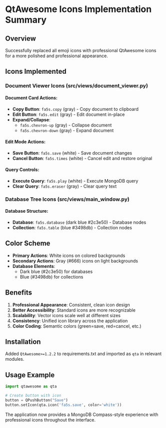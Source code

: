 # QtAwesome Icons Implementation Summary

## Overview
Successfully replaced all emoji icons with professional QtAwesome icons for a more polished and professional appearance.

## Icons Implemented

### Document Viewer Icons (src/views/document_viewer.py)

#### Document Card Actions:
- **Copy Button**: `fa5s.copy` (gray) - Copy document to clipboard
- **Edit Button**: `fa5s.edit` (gray) - Edit document in-place
- **Expand/Collapse**: 
  - `fa5s.chevron-up` (gray) - Collapse document 
  - `fa5s.chevron-down` (gray) - Expand document

#### Edit Mode Actions:
- **Save Button**: `fa5s.save` (white) - Save document changes
- **Cancel Button**: `fa5s.times` (white) - Cancel edit and restore original

#### Query Controls:
- **Execute Query**: `fa5s.play` (white) - Execute MongoDB query
- **Clear Query**: `fa5s.eraser` (gray) - Clear query text

### Database Tree Icons (src/views/main_window.py)

#### Database Structure:
- **Database**: `fa5s.database` (dark blue #2c3e50) - Database nodes
- **Collection**: `fa5s.table` (blue #3498db) - Collection nodes

## Color Scheme
- **Primary Actions**: White icons on colored backgrounds
- **Secondary Actions**: Gray (#666) icons on light backgrounds  
- **Database Elements**: 
  - Dark blue (#2c3e50) for databases
  - Blue (#3498db) for collections

## Benefits
1. **Professional Appearance**: Consistent, clean icon design
2. **Better Accessibility**: Standard icons are more recognizable
3. **Scalability**: Vector icons scale well at different sizes
4. **Consistency**: Unified icon library across the application
5. **Color Coding**: Semantic colors (green=save, red=cancel, etc.)

## Installation
Added `QtAwesome>=1.2.2` to requirements.txt and imported as `qta` in relevant modules.

## Usage Example
```python
import qtawesome as qta

# Create button with icon
button = QPushButton("Save")
button.setIcon(qta.icon('fa5s.save', color='white'))
```

The application now provides a MongoDB Compass-style experience with professional icons throughout the interface.
